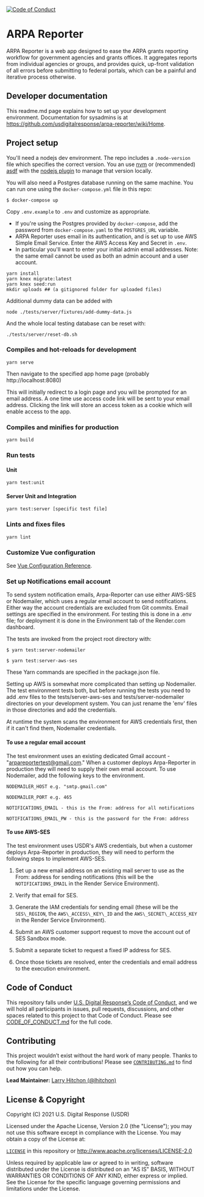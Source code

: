 [![Code of Conduct](https://img.shields.io/badge/%E2%9D%A4-code%20of%20conduct-blue.svg?style=flat)](./CODE_OF_CONDUCT.md)

# ARPA Reporter

ARPA Reporter is a web app designed to ease the ARPA grants reporting workflow for government agencies and grants offices. It aggregates reports from individual agencies or groups, and provides quick, up-front validation of all errors before submitting to federal portals, which can be a painful and iterative process otherwise.

## Developer documentation
This readme.md page explains how to set up your development environment. Documentation for sysadmins is at https://github.com/usdigitalresponse/arpa-reporter/wiki/Home.

## Project setup

You'll need a nodejs dev environment.
The repo includes a `.node-version` file which specifies the correct version.
You an use [nvm](https://github.com/nvm-sh/nvm) or (recommended) [asdf](https://asdf-vm.com/) with the [nodejs plugin](https://github.com/asdf-vm/asdf-nodejs) to manage that version locally.

You will also need a Postgres database running on the same machine.
You can run one using the `docker-compose.yml` file in this repo:

```
$ docker-compose up
```

Copy `.env.example` to `.env` and customize as appropriate.
* If you're using the Postgres provided by `docker-compose`, add the password from `docker-compose.yaml` to the `POSTGRES_URL` variable.
* ARPA Reporter uses email in its authentication, and is set up to use AWS Simple Email Service.  Enter the AWS Access Key and Secret in `.env`.
* In particular you'll want to enter your initial admin email addresses.  Note: the same email cannot be used as both an admin account and a user account.

```
yarn install
yarn knex migrate:latest
yarn knex seed:run
mkdir uploads ## (a gitignored folder for uploaded files)
```

Additional dummy data can be added with
```
node ./tests/server/fixtures/add-dummy-data.js
```

And the whole local testing database can be reset with:
```
./tests/server/reset-db.sh
```

### Compiles and hot-reloads for development
```
yarn serve
```

Then navigate to the specified app home page (probably http://localhost:8080)

This will initially redirect to a login page and you will be prompted for an email address. A one time use access code link will be sent to your email address. Clicking the link will store an access token as a cookie which will enable access to the app.

### Compiles and minifies for production
```
yarn build
```

### Run tests

#### Unit
```
yarn test:unit
```

#### Server Unit and Integration
```
yarn test:server [specific test file]
```


### Lints and fixes files
```
yarn lint
```

### Customize Vue configuration
See [Vue Configuration Reference](https://cli.vuejs.org/config/).

### Set up Notifications email account
To send system notification emails, Arpa-Reporter can use either AWS-SES or Nodemailer, which uses a regular email account to send notifications. Either way the account credentials are excluded from Git commits. Email settings are specified in the environment. For testing this is done in a .env file; for deployment it is done in the Environment tab of the Render.com dashboard.

The tests are invoked from the project root directory with:

`$ yarn test:server-nodemailer`

`$ yarn test:server-aws-ses`

These Yarn commands are specified in the package.json file.

Setting up AWS is somewhat more complicated than setting up Nodemailer. The test environment tests both, but before running the tests you need to add .env files to the tests/server-aws-ses and tests/server-nodemailer directories on your development system. You can just rename the 'env' files in those directories and add the credentials.

At runtime the system scans the environment for AWS credentials first, then if it can't find them, Nodemailer credentials.

#### To use a regular email account
The test environment uses an existing dedicated Gmail account - "arpareportertest@gmail.com." When a customer deploys Arpa-Reporter in production they will need to supply their own email account. To use Nodemailer, add the following keys to the environment.

`NODEMAILER_HOST e.g. "smtp.gmail.com"`

`NODEMAILER_PORT e.g. 465`

`NOTIFICATIONS_EMAIL - this is the From: address for all notifications`

`NOTIFICATIONS_EMAIL_PW - this is the password for the From: address`

#### To use AWS-SES
The test environment uses USDR's AWS credentials, but when a customer deploys Arpa-Reporter in production, they will need to perform the following steps to implement AWS-SES.

1. Set up a new email address on an existing mail server to use as the From: address for sending notifications (this will be the `NOTIFICATIONS_EMAIL` in the Render Service Environment).

1. Verify that email for SES.

1. Generate the IAM credentials for sending email (these will be the `SES\_REGION`, the `AWS\_ACCESS\_KEY\_ID` and the `AWS\_SECRET\_ACCESS_KEY` in the Render Service Environment).

1. Submit an AWS customer support request to move the account out of SES Sandbox mode.

1. Submit a separate ticket to request a fixed IP address for SES.

1. Once those tickets are resolved, enter the credentials and email address to the execution environment.


## Code of Conduct

This repository falls under [U.S. Digital Response’s Code of Conduct](./CODE_OF_CONDUCT.md), and we will hold all participants in issues, pull requests, discussions, and other spaces related to this project to that Code of Conduct. Please see [CODE_OF_CONDUCT.md](./CODE_OF_CONDUCT.md) for the full code.


## Contributing

This project wouldn’t exist without the hard work of many people. Thanks to the following for all their contributions! Please see [`CONTRIBUTING.md`](./CONTRIBUTING.md) to find out how you can help.

**Lead Maintainer:** [Larry Hitchon (@lhitchon)](https://github.com/lhitchon)


## License & Copyright

Copyright (C) 2021 U.S. Digital Response (USDR)

Licensed under the Apache License, Version 2.0 (the "License"); you may not use this software except in compliance with the License. You may obtain a copy of the License at:

[`LICENSE`](./LICENSE) in this repository or http://www.apache.org/licenses/LICENSE-2.0

Unless required by applicable law or agreed to in writing, software distributed under the License is distributed on an "AS IS" BASIS, WITHOUT WARRANTIES OR CONDITIONS OF ANY KIND, either express or implied. See the License for the specific language governing permissions and limitations under the License.
